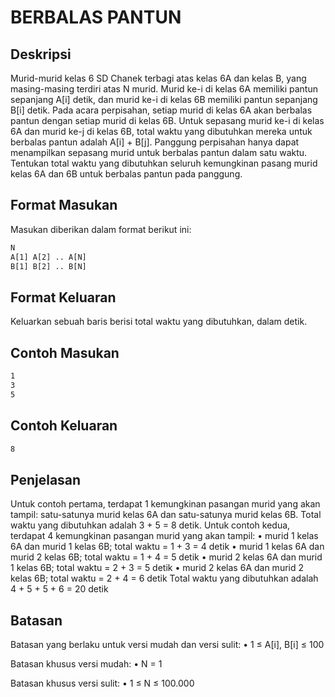 # BERBALAS PANTUN

## Deskripsi
Murid-murid kelas 6 SD Chanek terbagi atas kelas 6A dan kelas B, yang masing-masing terdiri atas N
murid. Murid ke-i di kelas 6A memiliki pantun sepanjang A[i] detik, dan murid ke-i di kelas 6B memiliki
pantun sepanjang B[i] detik.
Pada acara perpisahan, setiap murid di kelas 6A akan berbalas pantun dengan setiap murid di kelas 6B.
Untuk sepasang murid ke-i di kelas 6A dan murid ke-j di kelas 6B, total waktu yang dibutuhkan mereka
untuk berbalas pantun adalah A[i] + B[j].
Panggung perpisahan hanya dapat menampilkan sepasang murid untuk berbalas pantun dalam satu
waktu. Tentukan total waktu yang dibutuhkan seluruh kemungkinan pasang murid kelas 6A dan 6B
untuk berbalas pantun pada panggung.

## Format Masukan
Masukan diberikan dalam format berikut ini:

```xml
N
A[1] A[2] .. A[N]
B[1] B[2] .. B[N]
```

## Format Keluaran
Keluarkan sebuah baris berisi total waktu yang dibutuhkan, dalam detik.

## Contoh Masukan
```xml
1
3
5
```

## Contoh Keluaran
```xml
8
```

## Penjelasan
Untuk contoh pertama, terdapat 1 kemungkinan pasangan murid yang akan tampil: satu-satunya murid
kelas 6A dan satu-satunya murid kelas 6B. Total waktu yang dibutuhkan adalah 3 + 5 = 8 detik.
Untuk contoh kedua, terdapat 4 kemungkinan pasangan murid yang akan tampil:
• murid 1 kelas 6A dan murid 1 kelas 6B; total waktu = 1 + 3 = 4 detik
• murid 1 kelas 6A dan murid 2 kelas 6B; total waktu = 1 + 4 = 5 detik
• murid 2 kelas 6A dan murid 1 kelas 6B; total waktu = 2 + 3 = 5 detik
• murid 2 kelas 6A dan murid 2 kelas 6B; total waktu = 2 + 4 = 6 detik
Total waktu yang dibutuhkan adalah 4 + 5 + 5 + 6 = 20 detik

## Batasan
Batasan yang berlaku untuk versi mudah dan versi sulit:
• 1 ≤ A[i], B[i] ≤ 100

Batasan khusus versi mudah:
• N = 1

Batasan khusus versi sulit:
• 1 ≤ N ≤ 100.000
